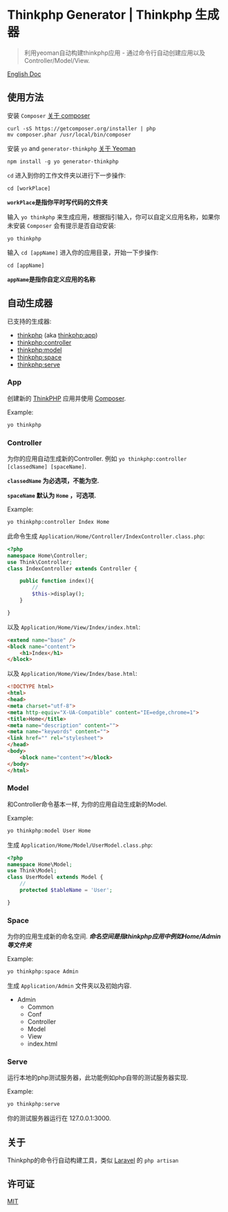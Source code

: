 # Thinkphp Generator | Thinkphp 生成器

> 利用yeoman自动构建thinkphp应用 - 通过命令行自动创建应用以及 Controller/Model/View.

[English Doc](/README_en.md)

## 使用方法

安装 `Composer` [关于 composer](https://getcomposer.org/)
```
curl -sS https://getcomposer.org/installer | php
mv composer.phar /usr/local/bin/composer
```


安装 `yo` and `generator-thinkphp` [关于 Yeoman](http://yeoman.io/)
```
npm install -g yo generator-thinkphp
```

`cd` 进入到你的工作文件夹以进行下一步操作:
```
cd [workPlace]
```
**`workPlace`是指你平时写代码的文件夹**


输入 `yo thinkphp` 来生成应用，根据指引输入，你可以自定义应用名称，如果你未安装 `Composer` 会有提示是否自动安装:
```
yo thinkphp
```

输入 `cd [appName]` 进入你的应用目录，开始一下步操作:
```
cd [appName]
```
**`appName`是指你自定义应用的名称**


## 自动生成器

已支持的生成器:

* [thinkphp](#app) (aka [thinkphp:app](#app))
* [thinkphp:controller](#controller)
* [thinkphp:model](#model)
* [thinkphp:space](#space)
* [thinkphp:serve](#serve)

### App

创建新的 [ThinkPHP](https://github.com/liu21st/thinkphp) 应用并使用 [Composer](https://getcomposer.org/).

Example:
```bash
yo thinkphp
```

### Controller

为你的应用自动生成新的Controller. 例如 `yo thinkphp:controller [classedName] [spaceName]`.

**`classedName` 为必选项，不能为空.**

**`spaceName` 默认为 `Home` ，可选项.**

Example:
```bash
yo thinkphp:controller Index Home
```

此命令生成 `Application/Home/Controller/IndexController.class.php`:
```php
<?php
namespace Home\Controller;
use Think\Controller;
class IndexController extends Controller {

    public function index(){
    	//
        $this->display();
    }

}
```

以及 `Application/Home/View/Index/index.html`:

```html
<extend name="base" />
<block name="content">
	<h1>Index</h1>
</block>
```

以及 `Application/Home/View/Index/base.html`:

```html
<!DOCTYPE html>
<html>
<head>
<meta charset="utf-8">
<meta http-equiv="X-UA-Compatible" content="IE=edge,chrome=1">
<title>Home</title>
<meta name="description" content="">
<meta name="keywords" content="">
<link href="" rel="stylesheet">
</head>
<body>
    <block name="content"></block>
</body>
</html>
```

### Model

和Controller命令基本一样, 为你的应用自动生成新的Model.

Example:
```bash
yo thinkphp:model User Home
```

生成 `Application/Home/Model/UserModel.class.php`:
```php
<?php
namespace Home\Model;
use Think\Model;
class UserModel extends Model {
	//
    protected $tableName = 'User';

}
```

### Space

为你的应用生成新的命名空间. ***命名空间是指thinkphp应用中例如Home/Admin等文件夹***

Example:
```bash
yo thinkphp:space Admin
```

生成 `Application/Admin` 文件夹以及初始内容.

* Admin
	* Common
	* Conf
	* Controller
	* Model
	* View
	* index.html


### Serve

运行本地的php测试服务器，此功能例如php自带的测试服务器实现.

Example:
```bash
yo thinkphp:serve
```

你的测试服务器运行在 127.0.0.1:3000.

## 关于

Thinkphp的命令行自动构建工具，类似 [Laravel](http://laravel.com) 的 `php artisan`

## 许可证

[MIT](/LICENSE)
